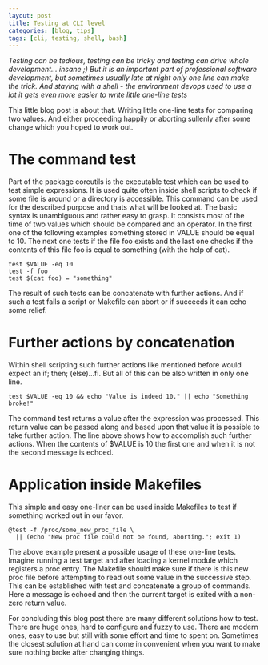 ```yaml
---
layout: post
title: Testing at CLI level
categories: [blog, tips]
tags: [cli, testing, shell, bash]
---
```


*Testing can be tedious, testing can be tricky and testing can drive whole development... insane ;)
But it is an important part of professional software development, but sometimes usually late at night only one line can make the trick. 
And staying with a shell - the environment devops used to use a lot it gets even more easier to write little one-line tests*

This little blog post is about that. Writing little one-line tests for comparing two values. And either proceeding happily or aborting
sullenly after some change which you hoped to work out.

# The command test
Part of the package coreutils is the executable test which can be used to test simple expressions. It is used quite often inside shell scripts to
check if some file is around or a directory is accessible. This command can be used for the described purpose and thats what will be looked at.
The basic syntax is unambiguous and rather easy to grasp. It consists most of the time of two values which should be compared and an operator. 
In the first one of the following examples something stored in VALUE should be equal to 10. The next one tests if the file foo exists and the last
one checks if the contents of this file foo is equal to something (with the help of cat).
```
test $VALUE -eq 10
test -f foo
test $(cat foo) = "something"
```
The result of such tests can be concatenate with further actions. And if such a test fails a script or Makefile can abort or if succeeds it can
echo some relief.

# Further actions by concatenation
Within shell scripting such further actions like mentioned before would expect an if; then; (else)...fi. But all of this can be also written
in only one line.
```
test $VALUE -eq 10 && echo "Value is indeed 10." || echo "Something broke!"
```
The command test returns a value after the expression was processed. This return value can be passed along and based upon that value
it is possible to take further action. The line above shows how to accomplish such further actions. When the contents of $VALUE is 10
the first one and when it is not the second message is echoed.

# Application inside Makefiles
This simple and easy one-liner can be used inside Makefiles to test if something worked out in our favor.
```
@test -f /proc/some_new_proc_file \ 
  || (echo "New proc file could not be found, aborting."; exit 1)
```
The above example present a possible usage of these one-line tests. Imagine running a test target and after loading a kernel module which 
registers a proc entry. The Makefile should make sure if there is this new proc file before attempting to read out some value in the 
successive step. This can be established with test and concatenate a group of commands. Here a message is echoed and then the current 
target is exited with a non-zero return value.

For concluding this blog post there are many different solutions how to test. There are huge ones, hard to configure and fuzzy to use.
There are modern ones, easy to use but still with some effort and time to spent on. Sometimes the closest solution at hand can come in 
convenient when you want to make sure nothing broke after changing things.
